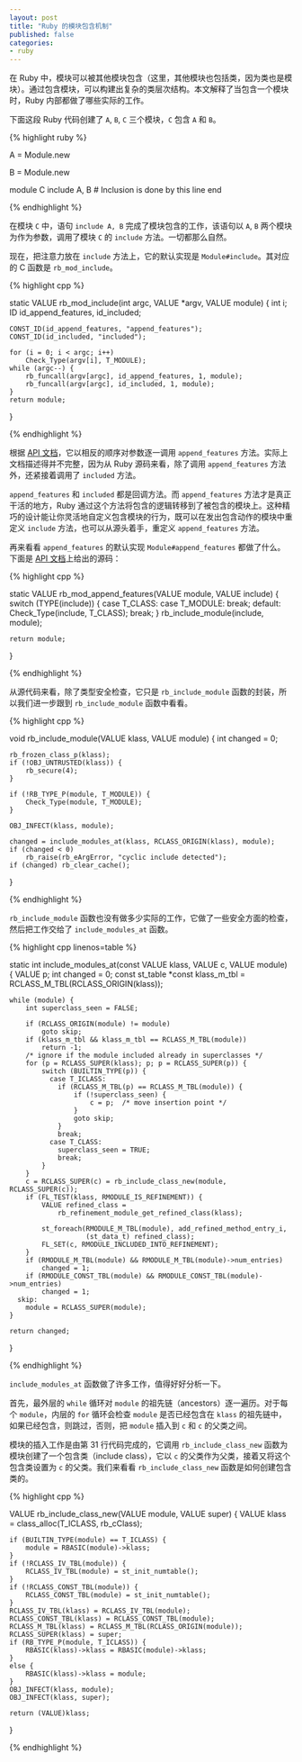 ```yaml
---
layout: post
title: "Ruby 的模块包含机制"
published: false
categories:
- ruby
---
```


在 Ruby 中，模块可以被其他模块包含（这里，其他模块也包括类，因为类也是模块）。通过包含模块，可以构建出复杂的类层次结构。本文解释了当包含一个模块时，Ruby 内部都做了哪些实际的工作。

下面这段 Ruby 代码创建了 `A`, `B`, `C` 三个模块，`C` 包含 `A` 和 `B`。

{% highlight ruby %}

A = Module.new

B = Module.new

module C
  include A, B    # Inclusion is done by this line
end

{% endhighlight %}

在模块 `C` 中，语句 `include A, B` 完成了模块包含的工作，该语句以 `A`, `B` 两个模块为作为参数，调用了模块 `C` 的 `include` 方法。一切都那么自然。

现在，把注意力放在 `include` 方法上，它的默认实现是 `Module#include`。其对应的 C 函数是 `rb_mod_include`。

{% highlight cpp %}

static VALUE
rb_mod_include(int argc, VALUE *argv, VALUE module)
{
    int i;
    ID id_append_features, id_included;

    CONST_ID(id_append_features, "append_features");
    CONST_ID(id_included, "included");

    for (i = 0; i < argc; i++)
        Check_Type(argv[i], T_MODULE);
    while (argc--) {
        rb_funcall(argv[argc], id_append_features, 1, module);
        rb_funcall(argv[argc], id_included, 1, module);
    }
    return module;
}

{% endhighlight %}

根据 [API 文档][1]，它以相反的顺序对参数逐一调用 `append_features` 方法。实际上文档描述得并不完整，因为从 Ruby 源码来看，除了调用 `append_features` 方法外，还紧接着调用了 `included` 方法。

`append_features` 和 `included` 都是回调方法。而 `append_features` 方法才是真正干活的地方，Ruby 通过这个方法将包含的逻辑转移到了被包含的模块上。这种精巧的设计能让你灵活地自定义包含模块的行为，既可以在发出包含动作的模块中重定义 `include` 方法，也可以从源头着手，重定义 `append_features` 方法。

再来看看 `append_features` 的默认实现 `Module#append_features` 都做了什么。下面是 [API 文档][2]上给出的源码：

{% highlight cpp %}

static VALUE
rb_mod_append_features(VALUE module, VALUE include)
{
    switch (TYPE(include)) {
      case T_CLASS:
      case T_MODULE:
        break;
      default:
        Check_Type(include, T_CLASS);
        break;
    }
    rb_include_module(include, module);

    return module;
}

{% endhighlight %}

从源代码来看，除了类型安全检查，它只是 `rb_include_module` 函数的封装，所以我们进一步跟到 `rb_include_module` 函数中看看。

{% highlight cpp %}

void
rb_include_module(VALUE klass, VALUE module)
{
    int changed = 0;

    rb_frozen_class_p(klass);
    if (!OBJ_UNTRUSTED(klass)) {
        rb_secure(4);
    }

    if (!RB_TYPE_P(module, T_MODULE)) {
        Check_Type(module, T_MODULE);
    }

    OBJ_INFECT(klass, module);

    changed = include_modules_at(klass, RCLASS_ORIGIN(klass), module);
    if (changed < 0)
        rb_raise(rb_eArgError, "cyclic include detected");
    if (changed) rb_clear_cache();
}

{% endhighlight %}

`rb_include_module` 函数也没有做多少实际的工作，它做了一些安全方面的检查，然后把工作交给了 `include_modules_at` 函数。

{% highlight cpp linenos=table %}

static int
include_modules_at(const VALUE klass, VALUE c, VALUE module)
{
    VALUE p;
    int changed = 0;
    const st_table *const klass_m_tbl = RCLASS_M_TBL(RCLASS_ORIGIN(klass));

    while (module) {
        int superclass_seen = FALSE;

        if (RCLASS_ORIGIN(module) != module)
            goto skip;
        if (klass_m_tbl && klass_m_tbl == RCLASS_M_TBL(module))
            return -1;
        /* ignore if the module included already in superclasses */
        for (p = RCLASS_SUPER(klass); p; p = RCLASS_SUPER(p)) {
            switch (BUILTIN_TYPE(p)) {
              case T_ICLASS:
                if (RCLASS_M_TBL(p) == RCLASS_M_TBL(module)) {
                    if (!superclass_seen) {
                        c = p;  /* move insertion point */
                    }
                    goto skip;
                }
                break;
              case T_CLASS:
                superclass_seen = TRUE;
                break;
            }
        }
        c = RCLASS_SUPER(c) = rb_include_class_new(module, RCLASS_SUPER(c));
        if (FL_TEST(klass, RMODULE_IS_REFINEMENT)) {
            VALUE refined_class =
                rb_refinement_module_get_refined_class(klass);

            st_foreach(RMODULE_M_TBL(module), add_refined_method_entry_i,
                       (st_data_t) refined_class);
            FL_SET(c, RMODULE_INCLUDED_INTO_REFINEMENT);
        }
        if (RMODULE_M_TBL(module) && RMODULE_M_TBL(module)->num_entries)
            changed = 1;
        if (RMODULE_CONST_TBL(module) && RMODULE_CONST_TBL(module)->num_entries)
            changed = 1;
      skip:
        module = RCLASS_SUPER(module);
    }

    return changed;
}

{% endhighlight %}

`include_modules_at` 函数做了许多工作，值得好好分析一下。

首先，最外层的 `while` 循环对 `module` 的祖先链（ancestors）逐一遍历。对于每个 `module`，内层的 `for` 循环会检查 `module` 是否已经包含在 `klass` 的祖先链中，如果已经包含，则跳过，否则，把 `module` 插入到 `c` 和 `c` 的父类之间。

模块的插入工作是由第 31 行代码完成的，它调用 `rb_include_class_new` 函数为模块创建了一个包含类（include class），它以 `c` 的父类作为父类，接着又将这个包含类设置为 `c` 的父类。我们来看看 `rb_include_class_new` 函数是如何创建包含类的。

{% highlight cpp %}

VALUE
rb_include_class_new(VALUE module, VALUE super)
{
    VALUE klass = class_alloc(T_ICLASS, rb_cClass);

    if (BUILTIN_TYPE(module) == T_ICLASS) {
        module = RBASIC(module)->klass;
    }
    if (!RCLASS_IV_TBL(module)) {
        RCLASS_IV_TBL(module) = st_init_numtable();
    }
    if (!RCLASS_CONST_TBL(module)) {
        RCLASS_CONST_TBL(module) = st_init_numtable();
    }
    RCLASS_IV_TBL(klass) = RCLASS_IV_TBL(module);
    RCLASS_CONST_TBL(klass) = RCLASS_CONST_TBL(module);
    RCLASS_M_TBL(klass) = RCLASS_M_TBL(RCLASS_ORIGIN(module));
    RCLASS_SUPER(klass) = super;
    if (RB_TYPE_P(module, T_ICLASS)) {
        RBASIC(klass)->klass = RBASIC(module)->klass;
    }
    else {
        RBASIC(klass)->klass = module;
    }
    OBJ_INFECT(klass, module);
    OBJ_INFECT(klass, super);

    return (VALUE)klass;
}

{% endhighlight %}

[1]: http://www.ruby-doc.org/core-2.1.0/Module.html#include-method
[2]: http://www.ruby-doc.org/core-2.1.0/Module.html#method-i-append_features
